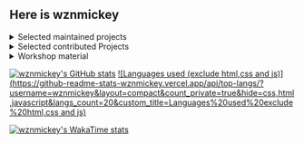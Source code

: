 ## Here is wznmickey


<details>
<summary>Selected maintained projects</summary>

[![canvas_syncer](https://github-readme-stats.vercel.app/api/pin/?username=wznmickey&repo=canvas_syncer)]([https://github.com/anuraghazra/github-readme-stats](https://github.com/wznmickey/canvas_syncer))
[![JI_Lab_Report_typst_template](https://github-readme-stats.vercel.app/api/pin/?username=wznmickey&repo=JI_Lab_Report_typst_template)]([https://github.com/anuraghazra/github-readme-stats](https://github.com/wznmickey/JI_Lab_Report_typst_template))
[![elm-for](https://github-readme-stats.vercel.app/api/pin/?username=wznmickey&repo=elm-for)]([https://github.com/anuraghazra/github-readme-stats](https://github.com/wznmickey/elm-for))
[![GetCanvasCourseCode](https://github-readme-stats.vercel.app/api/pin/?username=wznmickey&repo=GetCanvasCourseCode)]([https://github.com/anuraghazra/github-readme-stats](https://github.com/wznmickey/GetCanvasCourseCode))

</details>
<details>
<summary>Selected contributed Projects</summary>
  
[![Canvas-Syncer](https://github-readme-stats.vercel.app/api/pin/?username=BoYanZh&repo=Canvas-Syncer)]([https://github.com/anuraghazra/github-readme-stats](https://github.com/BoYanZh/Canvas-Syncer))
[![typst](https://github-readme-stats.vercel.app/api/pin/?username=typst&repo=typst)]([https://github.com/anuraghazra/github-readme-stats](https://github.com/typst/typst))
[![Joint-Teapot](https://github-readme-stats.vercel.app/api/pin/?username=BoYanZh&repo=Joint-Teapot)]([https://github.com/anuraghazra/github-readme-stats]([https://github.com/typst/typst](https://github.com/BoYanZh/Joint-Teapot)))
[![touying](https://github-readme-stats.vercel.app/api/pin/?username=touying-typ&repo=touying)]([https://github.com/anuraghazra/github-readme-stats]([https://github.com/typst/typst](https://github.com/touying-typ/touying)))

</details>
<details>
<summary>Workshop material</summary>
  
[![linuxParty](https://github-readme-stats.vercel.app/api/pin/?username=wznmickey&repo=linuxParty)]([https://github.com/anuraghazra/github-readme-stats](https://github.com/wznmickey/linuxParty))
[![typst_workshop](https://github-readme-stats.vercel.app/api/pin/?username=wznmickey&repo=typst_workshop)]([https://github.com/anuraghazra/github-readme-stats](https://github.com/wznmickey/typst_workshop))

</details>

[![wznmickey's GitHub stats](https://github-readme-stats-wznmickey.vercel.app/api?username=wznmickey&count_private=true&include_all_commits=true)](https://github.com/anuraghazra/github-readme-stats)
[![Languages used (exclude html,css and js)](https://github-readme-stats-wznmickey.vercel.app/api/top-langs/?username=wznmickey&layout=compact&count_private=true&hide=css,html,javascript&langs_count=20&custom_title=Languages%20used%20exclude%20html,css and js)](https://github.com/anuraghazra/github-readme-stats)

[![wznmickey's WakaTime stats](https://github-readme-stats-wznmickey.vercel.app/api/wakatime?username=wznmickey&langs_count=20)](https://github.com/anuraghazra/github-readme-stats)
